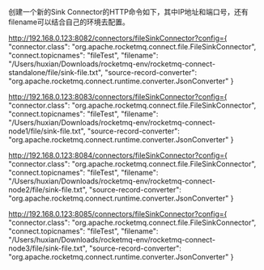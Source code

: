 创建一个新的Sink Connector的HTTP命令如下，其中IP地址和端口号，还有filename可以结合自己的环境去配置。

http://192.168.0.123:8082/connectors/fileSinkConnector?config={
"connector.class": "org.apache.rocketmq.connect.file.FileSinkConnector",
"connect.topicnames": "fileTest",
"filename": "/Users/huxian/Downloads/rocketmq-env/rocketmq-connect-standalone/file/sink-file.txt",
"source-record-converter": "org.apache.rocketmq.connect.runtime.converter.JsonConverter"
}

http://192.168.0.123:8083/connectors/fileSinkConnector?config={
"connector.class": "org.apache.rocketmq.connect.file.FileSinkConnector",
"connect.topicnames": "fileTest",
"filename": "/Users/huxian/Downloads/rocketmq-env/rocketmq-connect-node1/file/sink-file.txt",
"source-record-converter": "org.apache.rocketmq.connect.runtime.converter.JsonConverter"
}

http://192.168.0.123:8084/connectors/fileSinkConnector?config={
"connector.class": "org.apache.rocketmq.connect.file.FileSinkConnector",
"connect.topicnames": "fileTest",
"filename": "/Users/huxian/Downloads/rocketmq-env/rocketmq-connect-node2/file/sink-file.txt",
"source-record-converter": "org.apache.rocketmq.connect.runtime.converter.JsonConverter"
}

http://192.168.0.123:8085/connectors/fileSinkConnector?config={
"connector.class": "org.apache.rocketmq.connect.file.FileSinkConnector",
"connect.topicnames": "fileTest",
"filename": "/Users/huxian/Downloads/rocketmq-env/rocketmq-connect-node3/file/sink-file.txt",
"source-record-converter": "org.apache.rocketmq.connect.runtime.converter.JsonConverter"
}